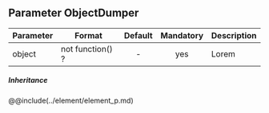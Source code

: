 ## Parameter ObjectDumper
|	Parameter			|			Format			|	Default					|	Mandatory	|	Description		| 
|		---				|			---				|	:---:					|	:---:		|		---			|
|	object	|	<dt>not function() ?	|	-	|	yes	|	Lorem	|

##### Inheritance
@@include(../element/element_p.md)